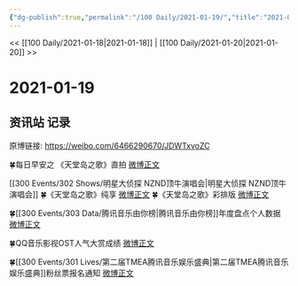 ```yaml
---
{"dg-publish":true,"permalink":"/100 Daily/2021-01-19/","title":"2021-01-19","created":"2023-04-08T21:02:32.928+08:00","updated":"2023-04-08T21:04:17.089+08:00"}
---
```



<< [[100 Daily/2021-01-18\|2021-01-18]] | [[100 Daily/2021-01-20\|2021-01-20]] >>

# 2021-01-19

## 资讯站 记录

原博链接: https://weibo.com/6466290670/JDWTxvoZC

🍀每日早安之
《天堂岛之歌》直拍 [微博正文](https://weibo.com/6466290670/JDQSOhxf2)

[[300 Events/302 Shows/明星大侦探 NZND顶牛演唱会\|明星大侦探 NZND顶牛演唱会]]
🍀《天堂岛之歌》纯享 [微博正文](https://weibo.com/6466290670/JDSllpkc2)
🍀《天堂岛之歌》彩排版 [微博正文](https://weibo.com/6466290670/JDSAAnd3z)

🍀[[300 Events/303 Data/腾讯音乐由你榜\|腾讯音乐由你榜]]年度盘点个人数据 [微博正文](https://weibo.com/6466290670/JDVaQnWth)

🍀QQ音乐影视OST人气大赏成绩 [微博正文](https://weibo.com/6466290670/JDVcnfbAF)

🍀[[300 Events/301 Lives/第二届TMEA腾讯音乐娱乐盛典\|第二届TMEA腾讯音乐娱乐盛典]]粉丝票报名通知 [微博正文](https://weibo.com/6466290670/JDVcE3FfU)
